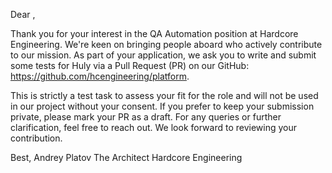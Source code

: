 Dear ,

Thank you for your interest in the QA Automation position at Hardcore Engineering. We're keen on bringing people aboard who actively contribute to our mission. As part of your application, we ask you to write and submit some tests for Huly via a Pull Request (PR) on our GitHub: https://github.com/hcengineering/platform.

This is strictly a test task to assess your fit for the role and will not be used in our project without your consent. If you prefer to keep your submission private, please mark your PR as a draft. For any queries or further clarification, feel free to reach out. We look forward to reviewing your contribution.

Best,
Andrey Platov
The Architect
Hardcore Engineering
